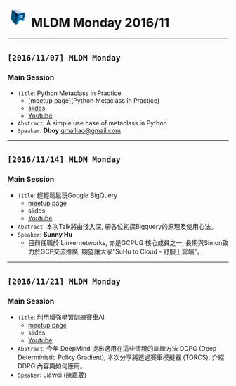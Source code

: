 # <img src="../../../images/R_logo.png" width="48"> MLDM Monday 2016/11

---

## `[2016/11/07] MLDM Monday`

### Main Session
  - `Title`: Python Metaclass in Practice
    - [meetup page](Python Metaclass in Practice)
    - [slides](https://github.com/TaiwanRUserGroup/MLDMMonday/raw/feature/201611/meetup/2016/11/Python_Metaclass_in_Practice/MLDM_Python_Metaclass_in_Practice.pdf)
    - [Youtube](https://www.youtube.com/watch?v=G7T_CmMiqPk)
  - `Abstract`: A simple use case of metaclass in Python
  - `Speaker`: **Dboy** <qmalliao@gmail.com>

---

## `[2016/11/14] MLDM Monday`

### Main Session
  - `Title`: 輕輕鬆鬆玩Google BigQuery
    - [meetup page](https://www.meetup.com/Taiwan-R/events/235388144/)
    - slides
    - [Youtube](https://www.youtube.com/watch?v=L41nMEiknFw)
  - `Abstract`: 本次Talk將由淺入深, 帶各位初探Bigquery的原理及使用心法。
  - `Speaker`: **Sunny Hu**
    - 目前任職於 Linkernetworks, 亦是GCPUG 核心成員之一, 長期與Simon致力於GCP交流推廣, 期望讓大家"SuHu to Cloud - 舒服上雲端"。

---

## `[2016/11/21] MLDM Monday`

### Main Session
  - `Title`: 利用增強學習訓練賽車AI
    - [meetup page](https://www.meetup.com/Taiwan-R/events/235568097/)
    - slides
    - [Youtube](https://www.youtube.com/watch?v=l_e90qOuv2Q)
  - `Abstract`: 今年 DeepMind 提出適用在這些情境的訓練方法 DDPG (Deep Deterministic Policy Gradient), 本次分享將透過賽車模擬器 (TORCS), 介紹 DDPG 內容與如何應用。
  - `Speaker`: Jiawei (陳嘉葳)
